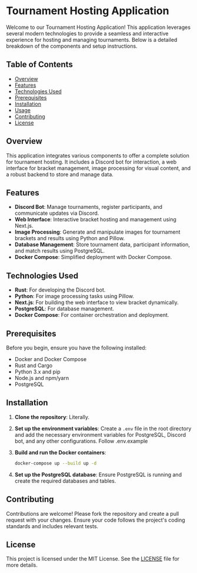 # Tournament Hosting Application

Welcome to our Tournament Hosting Application! This application leverages several modern technologies to provide a seamless and interactive experience for hosting and managing tournaments. Below is a detailed breakdown of the components and setup instructions.

## Table of Contents

- [Overview](#overview)
- [Features](#features)
- [Technologies Used](#technologies-used)
- [Prerequisites](#prerequisites)
- [Installation](#installation)
- [Usage](#usage)
- [Contributing](#contributing)
- [License](#license)

## Overview

This application integrates various components to offer a complete solution for tournament hosting. It includes a Discord bot for interaction, a web interface for bracket management, image processing for visual content, and a robust backend to store and manage data.

## Features

- **Discord Bot**: Manage tournaments, register participants, and communicate updates via Discord.
- **Web Interface**: Interactive bracket hosting and management using Next.js.
- **Image Processing**: Generate and manipulate images for tournament brackets and results using Python and Pillow.
- **Database Management**: Store tournament data, participant information, and match results using PostgreSQL.
- **Docker Compose**: Simplified deployment with Docker Compose.

## Technologies Used

- **Rust**: For developing the Discord bot.
- **Python**: For image processing tasks using Pillow.
- **Next.js**: For building the web interface to view bracket dynamically.
- **PostgreSQL**: For database management.
- **Docker Compose**: For container orchestration and deployment.

## Prerequisites

Before you begin, ensure you have the following installed:

- Docker and Docker Compose
- Rust and Cargo
- Python 3.x and pip
- Node.js and npm/yarn
- PostgreSQL

## Installation

1. **Clone the repository**: Literally.
2. **Set up the environment variables**:
    Create a `.env` file in the root directory and add the necessary environment variables for PostgreSQL, Discord bot, and any other configurations. Follow .env.example

3. **Build and run the Docker containers**:
    ```sh
    docker-compose up --build up -d
    ```

4. **Set up the PostgreSQL database**:
    Ensure PostgreSQL is running and create the required databases and tables.

## Contributing

Contributions are welcome! Please fork the repository and create a pull request with your changes. Ensure your code follows the project's coding standards and includes relevant tests.

## License

This project is licensed under the MIT License. See the [LICENSE](LICENSE) file for more details.
